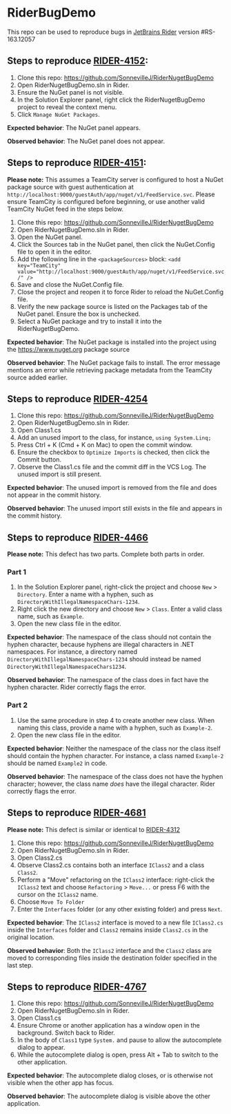 # RiderBugDemo
This repo can be used to reproduce bugs in [JetBrains Rider](https://www.jetbrains.com/rider) version #RS-163.12057

## Steps to reproduce [RIDER-4152](https://youtrack.jetbrains.com/issue/RIDER-4152):
1. Clone this repo: https://github.com/SonnevilleJ/RiderNugetBugDemo
1. Open RiderNugetBugDemo.sln in Rider.
1. Ensure the NuGet panel is not visible.
1. In the Solution Explorer panel, right click the RiderNugetBugDemo project to reveal the context menu.
1. Click `Manage NuGet Packages`.

**Expected behavior**: The NuGet panel appears.<br>

**Observed behavior**: The NuGet panel does not appear.

## Steps to reproduce [RIDER-4151](https://youtrack.jetbrains.com/issue/RIDER-4151):
**Please note:** This assumes a TeamCity server is configured to host a NuGet package source with guest authentication at `http://localhost:9000/guestAuth/app/nuget/v1/FeedService.svc`. Please ensure TeamCity is configured before beginning, or use another valid TeamCity NuGet feed in the steps below.

1. Clone this repo: https://github.com/SonnevilleJ/RiderNugetBugDemo
1. Open RiderNugetBugDemo.sln in Rider.
1. Open the NuGet panel.
1. Click the Sources tab in the NuGet panel, then click the NuGet.Config file to open it in the editor. 
1. Add the following line in the `<packageSources>` block: `<add key="TeamCity" value="http://localhost:9000/guestAuth/app/nuget/v1/FeedService.svc/" />`
1. Save and close the NuGet.Config file.
1. Close the project and reopen it to force Rider to reload the NuGet.Config file.
1. Verify the new package source is listed on the Packages tab of the NuGet panel. Ensure the box is unchecked.
1. Select a NuGet package and try to install it into the RiderNugetBugDemo.

**Expected behavior**: The NuGet package is installed into the project using the https://www.nuget.org package source<br>

**Observed behavior**: The NuGet package fails to install. The error message mentions an error while retrieving package metadata from the TeamCity source added earlier.

## Steps to reproduce [RIDER-4254](https://youtrack.jetbrains.com/issue/RIDER-4254)
1. Clone this repo: https://github.com/SonnevilleJ/RiderNugetBugDemo
1. Open RiderNugetBugDemo.sln in Rider.
1. Open Class1.cs
1. Add an unused import to the class, for instance, `using System.Linq;`
1. Press Ctrl + K (Cmd + K on Mac) to open the commit window.
1. Ensure the checkbox to `Optimize Imports` is checked, then click the Commit button.
1. Observe the Class1.cs file and the commit diff in the VCS Log. The unused import is still present.

**Expected behavior**: The unused import is removed from the file and does not appear in the commit history.<br>

**Observed behavior**: The unused import still exists in the file and appears in the commit history.

## Steps to reproduce [RIDER-4466](https://youtrack.jetbrains.com/issue/RIDER-4466)
**Please note:** This defect has two parts. Complete both parts in order.

### Part 1
1. In the Solution Explorer panel, right-click the project and choose `New` > `Directory`. Enter a name with a hyphen, such as `DirectoryWithIllegalNamespaceChars-1234`.
1. Right click the new directory and choose `New` > `Class`. Enter a valid class name, such as `Example`.
1. Open the new class file in the editor.

**Expected behavior**: The namespace of the class should not contain the hyphen character, because hyphens are illegal characters in .NET namespaces. For instance, a directory named `DirectoryWithIllegalNamespaceChars-1234` should instead be named `DirectoryWithIllegalNamespaceChars1234`.

**Observed behavior**: The namespace of the class does in fact have the hyphen character. Rider correctly flags the error.

### Part 2
1. Use the same procedure in step 4 to create another new class. When naming this class, provide a name with a hyphen, such as `Example-2`.
1. Open the new class file in the editor.

**Expected behavior**: Neither the namespace of the class nor the class itself should contain the hyphen character. For instance, a class named `Example-2` should be named `Example2` in code.

**Observed behavior**: The namespace of the class does not have the hyphen character; however, the class name *does* have the illegal character. Rider correctly flags the error.

## Steps to reproduce [RIDER-4681](https://youtrack.jetbrains.com/issue/RIDER-4681)
**Please note:** This defect is similar or identical to [RIDER-4312](https://youtrack.jetbrains.com/issue/RIDER-4312)

1. Clone this repo: https://github.com/SonnevilleJ/RiderNugetBugDemo
1. Open RiderNugetBugDemo.sln in Rider.
1. Open Class2.cs
1. Observe Class2.cs contains both an interface `IClass2` and a class `Class2`.
1. Perform a "Move" refactoring on the `IClass2` interface: right-click the `IClass2` text and choose `Refactoring` > `Move...` or press F6 with the cursor on the `IClass2` name.
1. Choose `Move To Folder`
1. Enter the `Interfaces` folder (or any other existing folder) and press `Next`.

**Expected behavior**: The `IClass2` interface is moved to a new file `IClass2.cs` inside the `Interfaces` folder and `Class2` remains inside `Class2.cs` in the original location.

**Observed behavior**: Both the `IClass2` interface and the `Class2` class are moved to corresponding files inside the destination folder specified in the last step.

## Steps to reproduce [RIDER-4767](https://youtrack.jetbrains.com/issue/RIDER-4767)
1. Clone this repo: https://github.com/SonnevilleJ/RiderNugetBugDemo
1. Open RiderNugetBugDemo.sln in Rider.
1. Open Class1.cs
1. Ensure Chrome or another application has a window open in the background. Switch back to Rider.
1. In the body of `Class1` type `System.` and pause to allow the autocomplete dialog to appear.
1. While the autocomplete dialog is open, press Alt + Tab to switch to the other application.

**Expected behavior**: The autocomplete dialog closes, or is otherwise not visible when the other app has focus.

**Observed behavior**: The autocomplete dialog is visible above the other application.
